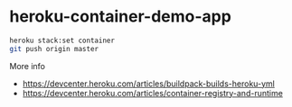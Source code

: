 # heroku-container-demo-app

```bash
heroku stack:set container
git push origin master
```

More info
- https://devcenter.heroku.com/articles/buildpack-builds-heroku-yml
- https://devcenter.heroku.com/articles/container-registry-and-runtime
